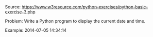 Source: https://www.w3resource.com/python-exercises/python-basic-exercise-3.php

Problem: Write a Python program to display the current date and time.

Example: 2014-07-05 14:34:14